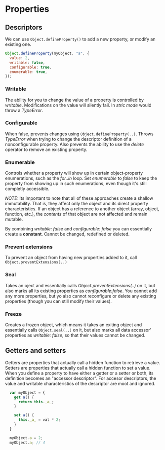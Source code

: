 # Properties

## Descriptors

We can use `Object.defineProperty()` to add a new property, or modify an existing one.

```js
Object.defineProperty(myObject, "a", {
  value: 2,
  writable: false,
  configurable: true,
  enumerable: true,
});
```

### Writable

The ability for you to change the value of a property is controlled by _writable_.
Modifications on the value will silently fail. In _stric mode_ would throw a _TypeError_.

### Configurable

When false, prevents changes using `Object.defineProperty(..)`.
Throws _TypeError_ when trying to change the descriptor definition of a nonconfigurable property.
Also prevents the ability to use the _delete_ operator to remove an existing property.

### Enumerable

Controls whether a property will show up in certain object-property enumerations, such as the _for..in_ loop. Set _enumerable_ to _false_ to keep the property from showing up in such enumerations, even though it's still completly accessible.

_NOTE:_ Its important to note that all of these approaches create a shallow immutability. That is, they affect only the object and its direct property characteristics. If an object has a reference to another object (array, object, function, etc.), the _contents_ of that object are not affected and remain mutable.

By combining _writable: false_ and _configurable: false_ you can essentially create a **constant**. Cannot be changed, redefined or deleted.

### Prevent extensions

To prevent an object from having new properties added to it, call `Object.preventExtensions(..)`

### Seal

Takes an oject and essentially calls _Object.preventExtensions(..)_ on it, but also marks all its existing properties as _configurable:false_. You cannot add any more properties, but yo also cannot reconfigure or delete any existing properties (though you can still modify their values).

### Freeze

Creates a frozen object, which means it takes an exiting object and essentially calls `Object.seal(..)` on it, but also marks all data accessor' properties as _writable: false_, so that their values cannot be changed.

## Getters and setters

Getters are properties that actually call a hidden function to retrieve a value. Setters are properties that actually call a hidden function to set a value.
When you define a property to have either a getter or a setter or both, its definition becomes an "accessor descriptor". For accesor descriptors, the value and writable characteristics of the descriptor are moot and ignored.

```js
  var myObject = {
    get a() {
      return this._a_;
    }

    set a() {
      this._a_ = val * 2;
    }
  }

  myObject.a = 2;
  myObject.a; // 4
```
